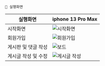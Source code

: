 `📱 실행화면`

| 실행화면  | iphone 13 Pro Max  | 
| --- | --- |
| 시작화면  | ![시작화면](https://user-images.githubusercontent.com/88618825/152643125-128fd1b9-0c4c-4cef-a5de-e38e288477c2.gif)  | 
| 회원가입  | ![회원가입](https://user-images.githubusercontent.com/88618825/152643158-3a04600b-a7fc-434b-a175-06aec8e36c41.gif) | 
| 게시판 및 댓글 작성 | ![ 보드](https://user-images.githubusercontent.com/88618825/152643201-c15ff236-4d6f-45eb-a609-3ebc2016dc80.gif) |
| 게시글 작성 및 수정 | ![게시글 작성](https://user-images.githubusercontent.com/88618825/152643589-3d45ff03-9c9c-4673-bfef-b36bf5896800.gif)| 
